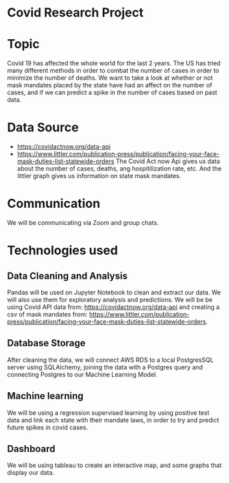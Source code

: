 # Covid Research Project


# Topic 
Covid 19 has affected the whole world for the last 2 years. The US has tried many different methods in order to combat the number of cases in order to minimize the number of deaths. We want to take a look at whether or not mask mandates placed by the state have had an affect on the number of cases, and if we can predict a spike in the number of cases based on past data. 

# Data Source 
* https://covidactnow.org/data-api
* https://www.littler.com/publication-press/publication/facing-your-face-mask-duties-list-statewide-orders
The Covid Act now Api gives us data about the number of cases, deaths, ang hospitilization rate, etc. And the littler graph gives us information on state mask mandates. 

# Communication 
We will be communicating via Zoom and group chats.

# Technologies used 

## Data Cleaning and Analysis
Pandas will be used on Jupyter Notebook to clean and extract our data. We will also use them for exploratory analysis and predictions. We will be be using Covid API data from: https://covidactnow.org/data-api and creating a csv of mask mandates from: https://www.littler.com/publication-press/publication/facing-your-face-mask-duties-list-statewide-orders.


## Database Storage 
After cleaning the data, we will connect AWS RDS to a local PostgresSQL server using SQLAlchemy, joining the data with a Postgres query and connecting Postgres to our Machine Learning Model.

## Machine learning
We will be using a regression supervised learning by using positive test data and link each state with their mandate laws, in order to try and predict future spikes in covid cases. 

## Dashboard 
We will be using tableau to create an interactive map, and some graphs that display our data. 
